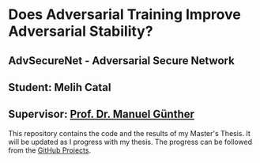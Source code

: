 # Does Adversarial Training Improve Adversarial Stability?

## AdvSecureNet - Adversarial Secure Network

## Student: Melih Catal

## Supervisor: [Prof. Dr. Manuel Günther](https://www.ifi.uzh.ch/en/aiml/people/guenther.html)

This repository contains the code and the results of my Master's Thesis. It will be updated as I progress with my thesis. The progress can be followed from the [GitHub Projects](https://github.com/users/melihcatal/projects/4).
